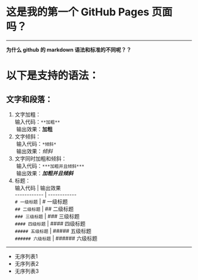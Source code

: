 # 这是我的第一个 GitHub Pages 页面吗？
***
**为什么 github 的 markdown 语法和标准的不同呢？？**

# 以下是支持的语法： 
## 文字和段落：
1. 文字加粗：  
  输入代码：`**加粗**`   
  输出效果：**加粗**  
2. 文字倾斜：  
  输入代码：`*倾斜*`  
  输出效果：*倾斜*
3. 文字同时加粗和倾斜：  
  输入代码：`***加粗并且倾斜***`  
  输出效果：***加粗并且倾斜***
4. 标题：  
输入代码 | 输出效果  
------------ | ------------  
```# 一级标题``` | # 一级标题  
```## 二级标题``` | ## 二级标题  
```### 三级标题``` | ### 三级标题  
```#### 四级标题``` | #### 四级标题  
```##### 五级标题``` | ##### 五级标题  
```###### 六级标题``` | ###### 六级标题  
***
* 无序列表1
* 无序列表2
* 无序列表3
